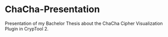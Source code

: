 # ChaCha-Presentation
Presentation of my Bachelor Thesis about the ChaCha Cipher Visualization Plugin in CrypTool 2.
